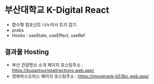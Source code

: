 # 부산대학교 K-Digital React
  + 함수형 컴포넌트 나누어서 트리 잡기
  + probs
  + Hooks : useState, useEffect, useRef
## 결과물 Hosting 
  + 부산 관광명소 소개 페이지
      호스팅주소 : https://busantouristattractions.web.app/
  + 영화박스오피스 페이지
      호스팅주소 : https://movierank-b53bc.web.app/
